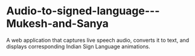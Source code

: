 # Audio-to-signed-language---Mukesh-and-Sanya
A web application that captures live speech audio, converts it to text, and displays corresponding Indian Sign Language animations.

